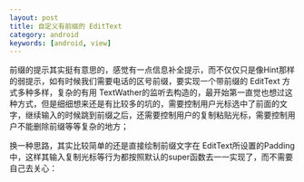 ```yaml
---
layout: post
title: 自定义有前缀的 EditText
category: android
keywords: [android, view]
---
```


前缀的提示其实挺有意思的，感觉有一点信息补全提示，而不仅仅只是像Hint那样的弱提示，如有时候我们需要电话的区号前缀，要实现一个带前缀的 EditText  方式多种多样，复杂的有用 TextWather的监听去构造的，最开始第一直觉也想过这种方式，但是细细想来还是有比较多的坑的，需要控制用户光标选中了前面的文字，继续输入的时候跳到前缀之后，还需要控制用户的复制粘贴光标，需要控制用户不能删除前缀等等复杂的地方；

换一种思路，其实比较简单的还是直接绘制前缀文字在 EditText所设置的Padding中，这样其输入复制光标等行为都按照默认的super函数去一一实现了，而不需要自己去关心：
